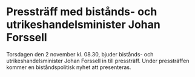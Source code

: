 # Pressträff med bistånds- och utrikeshandelsminister Johan Forssell

Torsdagen den 2 november kl. 08.30, bjuder bistånds- och utrikeshandelsminister Johan Forssell in till pressträff. Under pressträffen kommer en biståndspolitisk nyhet att presenteras.
